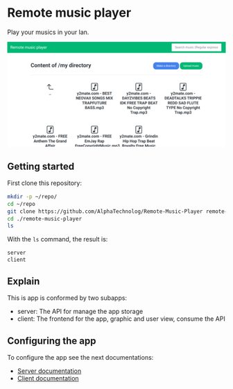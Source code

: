# Remote music player

Play your musics in your lan.

![Demo](./.screenshots/d1.png)

## Getting started

First clone this repository:

```sh
mkdir -p ~/repo/
cd ~/repo
git clone https://github.com/AlphaTechnolog/Remote-Music-Player remote-music-player
cd ./remote-music-player
ls
```

With the `ls` command, the result is:

```
server
client
```

## Explain

This is app is conformed by two subapps:

- server: The API for manage the app storage
- client: The frontend for the app, graphic and user view, consume the API

## Configuring the app

To configure the app see the next documentations:

- [Server documentation](./server/README.md)
- [Client documentation](./client/README.md)
